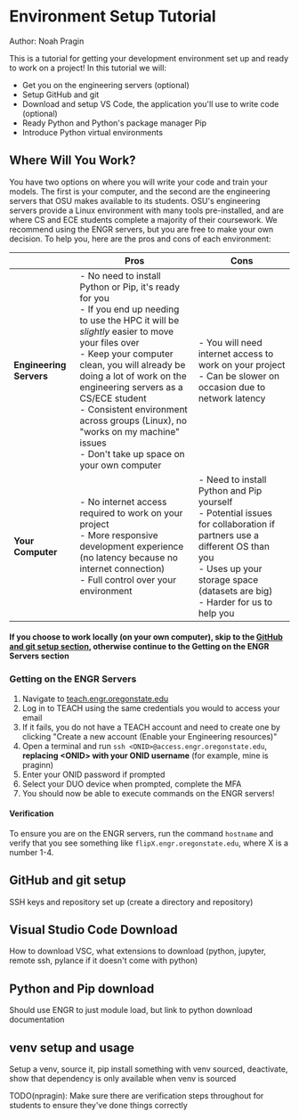 # Environment Setup Tutorial

Author: Noah Pragin

This is a tutorial for getting your development environment set up and ready to work on a project! In this tutorial we will:

- Get you on the engineering servers (optional)
- Setup GitHub and git
- Download and setup VS Code, the application you'll use to write code (optional)
- Ready Python and Python's package manager Pip
- Introduce Python virtual environments

## Where Will You Work?
You have two options on where you will write your code and train your models. The first is your computer, and the second are the engineering servers that OSU makes available to its students. OSU's engineering servers provide a Linux environment with many tools pre-installed, and are where CS and ECE students complete a majority of their coursework. We recommend using the ENGR servers, but you are free to make your own decision. To help you, here are the pros and cons of each environment:

| | Pros | Cons |
| - | - | - |
| **Engineering Servers** | - No need to install Python or Pip, it's ready for you<br>- If you end up needing to use the HPC it will be *slightly* easier to move your files over<br>- Keep your computer clean, you will already be doing a lot of work on the engineering servers as a CS/ECE student<br>- Consistent environment across groups (Linux), no "works on my machine" issues<br>- Don't take up space on your own computer | - You will need internet access to work on your project<br>- Can be slower on occasion due to network latency|
| **Your Computer** | - No internet access required to work on your project<br>- More responsive development experience (no latency because no internet connection)<br>- Full control over your environment | - Need to install Python and Pip yourself<br>- Potential issues for collaboration if partners use a different OS than you<br>- Uses up your storage space (datasets are big)<br>- Harder for us to help you |

#### **If you choose to work locally (on your own computer), skip to the [GitHub and git setup section](#git-setup), otherwise continue to the Getting on the ENGR Servers section**

### Getting on the ENGR Servers
1. Navigate to [teach.engr.oregonstate.edu](https://teach.engr.oregonstate.edu/teach.php?type=want_auth)
2. Log in to TEACH using the same credentials you would to access your email
3. If it fails, you do not have a TEACH account and need to create one by clicking "Create a new account (Enable your Engineering resources)"
4. Open a terminal and run `ssh <ONID>@access.engr.oregonstate.edu`, **replacing &lt;ONID&gt; with your ONID username** (for example, mine is praginn)
5. Enter your ONID password if prompted
6. Select your DUO device when prompted, complete the MFA
7. You should now be able to execute commands on the ENGR servers!

#### Verification

To ensure you are on the ENGR servers, run the command `hostname` and verify that you see something like `flipX.engr.oregonstate.edu`, where X is a number 1-4.

## <a id="git-setup"></a>GitHub and git setup
SSH keys and repository set up (create a directory and repository)
## Visual Studio Code Download
How to download VSC, what extensions to download (python, jupyter, remote ssh, pylance if it doesn't come with python)
## Python and Pip download
Should use ENGR to just module load, but link to python download documentation
## venv setup and usage
Setup a venv, source it, pip install something with venv sourced, deactivate, show that dependency is only available when venv is sourced

TODO(npragin): Make sure there are verification steps throughout for students to ensure they've done things correctly
